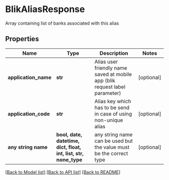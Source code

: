 # BlikAliasResponse

Array containing list of banks associated with this alias

## Properties
Name | Type | Description | Notes
------------ | ------------- | ------------- | -------------
**application_name** | **str** | Alias user friendly name saved at mobile app (blik request label parameter) | [optional] 
**application_code** | **str** | Alias key which has to be send in case of using non-unique alias | [optional] 
**any string name** | **bool, date, datetime, dict, float, int, list, str, none_type** | any string name can be used but the value must be the correct type | [optional]

[[Back to Model list]](../README.md#documentation-for-models) [[Back to API list]](../README.md#documentation-for-api-endpoints) [[Back to README]](../README.md)


